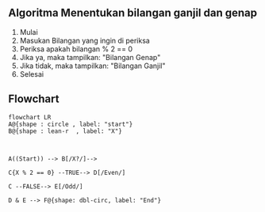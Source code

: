 ## Algoritma Menentukan bilangan ganjil dan genap

1. Mulai
2. Masukan Bilangan yang ingin di periksa
3. Periksa apakah bilangan % 2 == 0
4. Jika ya, maka tampilkan: "Bilangan Genap"
5. Jika tidak, maka tampilkan: "Bilangan Ganjil"
6. Selesai

## Flowchart

```mermaid
flowchart LR
A@{shape : circle , label: "start"}
B@{shape : lean-r  , label: "X"}



A((Start)) --> B[/X?/]-->

C{X % 2 == 0} --TRUE--> D[/Even/]

C --FALSE--> E[/Odd/]

D & E --> F@{shape: dbl-circ, label: "End"}

```
